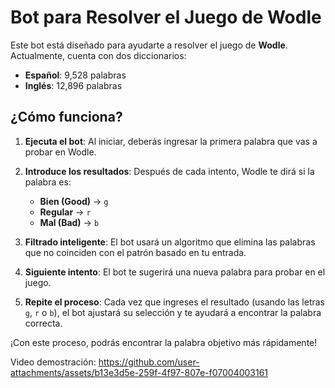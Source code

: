 # Bot para Resolver el Juego de Wodle

Este bot está diseñado para ayudarte a resolver el juego de **Wodle**. Actualmente, cuenta con dos diccionarios:

- **Español**: 9,528 palabras
- **Inglés**: 12,896 palabras

## ¿Cómo funciona?

1. **Ejecuta el bot**: Al iniciar, deberás ingresar la primera palabra que vas a probar en Wodle.
   
2. **Introduce los resultados**: Después de cada intento, Wodle te dirá si la palabra es:
   - **Bien (Good)** → `g`
   - **Regular** → `r`
   - **Mal (Bad)** → `b`

3. **Filtrado inteligente**: El bot usará un algoritmo que elimina las palabras que no coinciden con el patrón basado en tu entrada.

4. **Siguiente intento**: El bot te sugerirá una nueva palabra para probar en el juego.

5. **Repite el proceso**: Cada vez que ingreses el resultado (usando las letras `g`, `r` o `b`), el bot ajustará su selección y te ayudará a encontrar la palabra correcta.

¡Con este proceso, podrás encontrar la palabra objetivo más rápidamente!

Video demostración:
https://github.com/user-attachments/assets/b13e3d5e-259f-4f97-807e-f07004003161